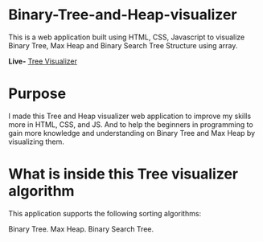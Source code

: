 # Binary-Tree-and-Heap-visualizer
This is a web application built using HTML, CSS, Javascript to visualize Binary Tree, Max Heap and Binary Search Tree Structure using array.

**Live-** [Tree Visualizer](https://utkarsh-626744.github.io/Binary-Tree-and-Heap-visualizer/)

# Purpose
I made this Tree and Heap visualizer web application to improve my skills more in HTML, CSS, and JS. And to help the beginners in programming to gain more knowledge and understanding on Binary Tree and Max Heap by visualizing them.

# What is inside this Tree visualizer algorithm
This application supports the following sorting algorithms:

Binary Tree.
Max Heap.
Binary Search Tree.
